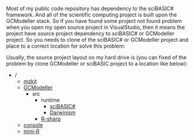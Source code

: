 Most of my public code repository has dependency to the sciBASIC# framework. And all of the scientific computing project 
is built upon the GCModeller stack. So if you have found some project not found problem when you open my open source 
project in VisualStudio, then it means the project have source project dependency to sciBASIC# or GCModeller project. So
you needs to clone of the sciBASIC# or GCModeller project and place to a correct location for solve this problem:

Usually, the source project layout on my hard drive is (you can fixed of the problem by clone GCModeller or sciBASIC project
to a location like below):

+ /
  + [mzkit](https://github.com/xieguigang/mzkit)
  + [GCModeller](https://github.com/SMRUCC/GCModeller)
     + src
        + runtime 
           + [sciBASIC#](https://github.com/xieguigang/sciBASIC)
           + [Darwinism](https://github.com/xieguigang/Darwinism)
        + [R-sharp](https://github.com/SMRUCC/R-sharp)
  + [console](https://github.com/xieguigang/console)
  + [mini-R](https://github.com/xieguigang/mini-R)
